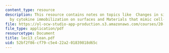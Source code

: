 ```yaml
---
content_type: resource
description: This resource contains notes on topics like  Changes in signaling achieved
  by cytokine immobilization on surfaces and Materials that mimic cell-cell contacts.
file: https://ol-ocw-studio-app-production.s3.amazonaws.com/courses/20-462j-molecular-principles-of-biomaterials-spring-2006/52bf2f86cf79c5e422a201839818d65c_lec13_clean.pdf
file_type: application/pdf
resourcetype: Document
title: lec13_clean.pdf
uid: 52bf2f86-cf79-c5e4-22a2-01839818d65c
---
```

